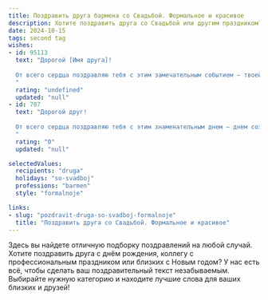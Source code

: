 ```yaml
---
title: Поздравить друга бармена со Свадьбой. Формальное и красивое
description: Хотите поздравить друга со Свадьбой или другим праздником? Наш ИИ создаст незабываемое поздравление, а вы обязательно выделитесь среди других.  
date: 2024-10-15
tags: second tag
wishes:
- id: 95113
  text: "Дорогой [Имя друга]!
  
  От всего сердца поздравляю тебя с этим замечательным событием — твоей свадьбой! Желаю тебе и твоей прекрасной супруге долгих лет счастливой семейной жизни, наполненной любовью, взаимопониманием и радостью. Пусть ваш союз будет крепким и нерушимым, как лучшие коктейли, которые ты мастерски создаёшь за барной стойкой.  Пусть каждый день вашей совместной жизни будет наполнен яркими красками и незабываемыми моментами.  Горько!
  "
  rating: "undefined"
  updated: "null"
- id: 707
  text: "Дорогой друг!
  
  От всего сердца поздравляю тебя с этим знаменательным днем – днем создания твоей семьи! Желаю вам с супругой/супругом  безграничного счастья, любви, взаимопонимания и поддержки на долгие годы. Пусть ваш дом будет наполнен теплом, уютом и детским смехом. А твой талант бармена поможет создавать неповторимую атмосферу праздника на всех семейных торжествах!
  "
  rating: "0"
  updated: "null"

selectedValues:
  recipients: "druga"
  holidays: "so-svadboj"
  professions: "barmen"
  style: "formalnoje"

links:
- slug: "pozdravit-druga-so-svadboj-formalnoje"
  title: "Поздравить друга со Свадьбой. Формальное и красивое"
---
```


Здесь вы найдете отличную подборку поздравлений на любой случай. 
Хотите поздравить друга с днём рождения, коллегу с профессиональным праздником или близких с Новым годом? У нас есть всё, чтобы сделать ваш поздравительный текст незабываемым. Выбирайте нужную категорию и находите лучшие слова для ваших близких и друзей!
